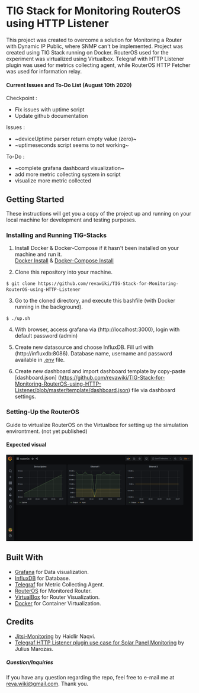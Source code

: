 # TIG Stack for Monitoring RouterOS using HTTP Listener

This project was created to overcome a solution for Monitoring a Router with Dynamic IP Public, where SNMP can't be implemented. Project was created using TIG Stack running on Docker. RouterOS used for the experiment was virtualized using Virtualbox. Telegraf with HTTP Listener plugin was used for metrics collecting agent, while RouterOS HTTP Fetcher was used for information relay.  

#### Current Issues and To-Do List (August 10th 2020)
Checkpoint :
- Fix issues with uptime script
- Update github documentation

Issues :
- ~deviceUptime parser return empty value (zero)~
- ~uptimeseconds script seems to not working~

To-Do :
- ~complete grafana dashboard visualization~
- add more metric collecting system in script
- visualize more metric collected

## Getting Started

These instructions will get you a copy of the project up and running on your local machine for development and testing purposes. 

### Installing and Running TIG-Stacks

1. Install Docker & Docker-Compose if it hasn't been installed on your machine and run it.\
[Docker Install](https://docs.docker.com/get-docker/) & [Docker-Compose Install](https://docs.docker.com/compose/install/)

2. Clone this repository into your machine.
```
$ git clone https://github.com/revawiki/TIG-Stack-for-Monitoring-RouterOS-using-HTTP-Listener
```

3. Go to the cloned directory, and execute this bashfile (with Docker running in the background).
```
$ ./up.sh
```
4. With browser, access grafana via (http://localhost:3000), login with default password (admin)

5. Create new datasource and choose InfluxDB. Fill url with (http://influxdb:8086). Database name, username and password available in [.env](https://github.com/revawiki/TIG-Stack-for-Monitoring-RouterOS-using-HTTP-Listener/blob/master/.env) file.

6. Create new dashboard and import dashboard template by copy-paste [dashboard.json] (https://github.com/revawiki/TIG-Stack-for-Monitoring-RouterOS-using-HTTP-Listener/blob/master/template/dashboard.json) file via dashboard settings.

### Setting-Up the RouterOS

Guide to virtualize RouterOS on the Virtualbox for setting up the simulation environtment.
(not yet published)

#### Expected visual
![Grafana-Dashboard](https://raw.githubusercontent.com/revawiki/TIG-Stack-for-Monitoring-RouterOS-using-HTTP-Listener/master/image/visualization.png)

## Built With

* [Grafana](http://www.grafana.com) for Data visualization.
* [InfluxDB](https://www.influxdata.com/) for Database.
* [Telegraf](https://github.com/influxdata/telegraf/tree/master/plugins) for Metric Collecting Agent.
* [RouterOS](https://mikrotik.com/) for Monitored Router.
* [VirtualBox](https://www.virtualbox.org/) for Router Visualization.
* [Docker](https://www.docker.com) for Container Virtualization.

## Credits

* [Jitsi-Monitoring](https://github.com/haidlir/jitsi-monitoring) by Haidlir Naqvi.
* [Telegraf HTTP Listener plugin use case for Solar Panel Monitoring](https://thenewstack.io/how-i-created-a-telegraf-plugin-to-monitor-solar-panels/) by Julius Marozas.


##### Question/Inquiries
If you have any question regarding the repo, feel free to e-mail me at reva.wiki@gmail.com. Thank you.

